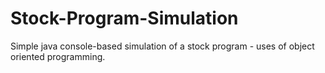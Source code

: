 # Stock-Program-Simulation
Simple java console-based simulation of a stock program - uses of object oriented programming.
